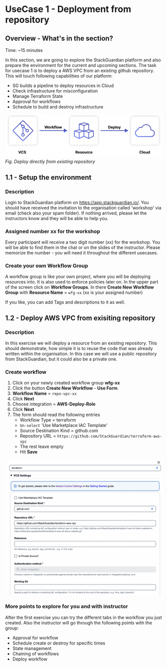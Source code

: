 # UseCase 1 - Deployment from repository

## Overview - What's in the section?
Time: ~15 minutes

In this section, we are going to explore the StackGuardian platform and also prepare the environment for the current and upcoming sections. The task for usecase 1 is to deploy a AWS VPC from an existing github repository. This will touch following capabilities of our platform: 

* SG builds a pipeline to deploy resources in Cloud
* Check infrastructure for misconfiguration
* Manage Terraform State
* Approval for workflows
* Schedule to build and destroy infrastructure


![UseCase 1](image/usecase1.png)
_Fig. Deploy directly from existing repository_

## 1.1 - Setup the environment
### Description
Login to StackGuardian platform on https://app.stackguardian.io/. You should have received the invitation to the organisation called 'workshop' via email (check also your spam folder). 
If nothing arrived, please let the instructors know and they will be able to help you. 

### Assigned number xx for the workshop
Every participant will receive a two digit number (xx) for the workshop. You will be able to find them in the chat or on the slides of the instructor. Please memorize the number - you will need it throughout the different usecases.

### Create your own Workflow Group
A workflow group is like your own project, where you will be deploying resources into. It is also used to enforce policies later on. 
In the upper part of the screen click on **Workflow Groups**. In there **Create New Workflow Group** with **Resource Name** = ``wfg-xx`` (xx is your assigned number)

If you like, you can add Tags and descriptions to it as well. 



## 1.2 - Deploy AWS VPC from exisiting repository
### Description
In this exercise we will deploy a resource from an existing repository. This should demonstrate, how simple it is to reuse the code that was already written within the organisation. In this case we will use a public repository from StackGuardian, but it could also be a private one.

### Create workflow

1. Click on your newly created workflow group **wfg-xx** 
2. Click the button **Create New Workflow** - **Use Form**.
3. **Workflow Name** = ``repo-vpc-xx``
4. Click **Next**
5. Choose integration = **AWS-Deploy-Role**
6. Click **Next** 
7. The form should read the following entries
    * Workflow Type = terraform
    * ``Un-select`` 'Use Marketplace IAC Template'
    * Source Destination Kind = github.com
    * Repository URL = ``https://github.com/StackGuardian/terraform-aws-vpc`` 
    * The rest leave empty
    * Hit **Save**

![Deployfromrepo](image/deployfromrepo.png)


### More points to explore for you and with instructor
After the first exercise you can try the different tabs in the workflow you just created. Also the instructor will go through the following points with the group:

* Approval for workflow
* Schedule create or destroy for specific times
* State management
* Chaining of workflows
* Deploy workflow

